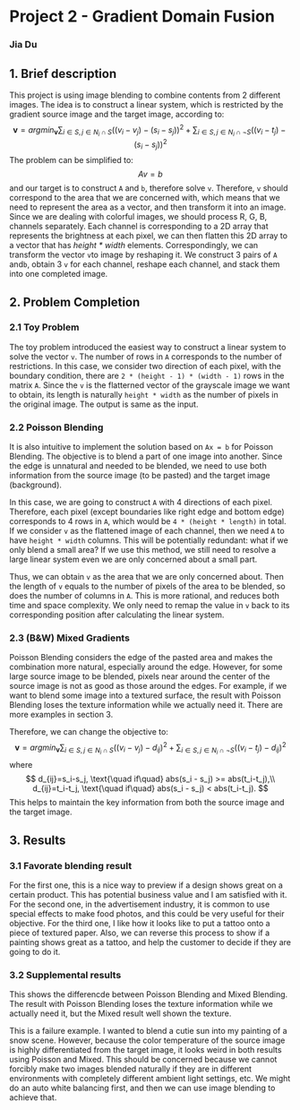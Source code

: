 # Project 2 - Gradient Domain Fusion

### Jia Du 



## 1. Brief description

This project is using image blending to combine contents from 2 different images. The idea is to construct a linear system, which is restricted by the gradient source image and the target image, according to:
$$
\textbf{v} = argmin_{\textbf{v}} \sum_{i\in S, j \in N_i\cap S}((v_i-v_j)-(s_i-s_j))^2 + \sum_{i\in S, j \in N_i \cap \neg S}((v_i-t_j)-(s_i-s_j))^2
$$
The problem can be simplified to:
$$
Av = b
$$
and our target is to construct `A` and `b`, therefore solve `v`. Therefore, `v` should correspond to the area that we are concerned with, which means that we need to represent the area as a vector, and then transform it into an image. Since we are dealing with colorful images, we should process R, G, B, channels separately. Each channel is corresponding to a 2D array that represents the brightness at each pixel, we can then flatten this 2D array to a vector that has *height \* width* elements. Correspondingly, we can transform the vector `v`to image by reshaping it. We construct 3 pairs of `A` and`b`,  obtain 3 `v` for each channel, reshape each channel, and stack them into one completed image.



## 2. Problem Completion

### 2.1 Toy Problem

The toy problem introduced the easiest way to construct a linear system to solve the vector `v`. The number of rows in `A` corresponds to the number of restrictions. In this case, we consider two direction of each pixel, with the boundary condition, there are `2 * (height - 1) * (width - 1)` rows in the matrix `A`. Since the `v` is the flatterned vector of the grayscale image we want to obtain, its length is naturally `height * width` as the number of pixels in the original image. The output is same as the input.



### 2.2 Poisson Blending

It is also intuitive to implement the solution based on `Ax = b` for Poisson Blending. The objective is to blend a part of one image into another. Since the edge is unnatural and needed to be blended, we need to use both information from the source image (to be pasted) and the target image (background). 

In this case, we are going to construct `A` with 4 directions of each pixel. Therefore, each pixel (except boundaries like right edge and bottom edge) corresponds to 4 rows in `A`, which would be `4 * (height * length)` in total. If we consider `v` as the flattened image of each channel, then we need `A` to have `height * width` columns. This will be potentially redundant: what if we only blend a small area? If we use this method, we still need to resolve a large linear system even we are only concerned about a small part.

Thus, we can obtain `v` as the area that we are only concerned about. Then the length of `v` equals to the number of pixels of the area to be blended, so does the number of columns in `A`. This is more rational, and reduces both time and space complexity. We only need to remap the value in `v` back to its corresponding position after calculating the linear system.

### 2.3 (B&W) Mixed Gradients

Poisson Blending considers the edge of the pasted area and makes the combination more natural, especially around the edge. However, for some large source image to be blended, pixels near around the center of the source image is not as good as those around the edges. For example, if we want to blend some image into a textured surface, the result with Poisson Blending loses the texture information while we actually need it. There are more examples in section 3.

Therefore, we can change the objective to: 
$$
\textbf{v} = argmin_{\textbf{v}} \sum_{i\in S, j \in N_i\cap S}((v_i-v_j)-d_{ij})^2 + \sum_{i\in S, j \in N_i \cap \neg S}((v_i-t_j)-d_{ij})^2
$$
where 
$$
d_{ij}=s_i-s_j, \text{\quad if\quad} abs(s_i - s_j) >= abs(t_i-t_j),\\
d_{ij}=t_i-t_j, \text{\quad if\quad} abs(s_i - s_j) < abs(t_i-t_j).
$$
This helps to maintain the key information from both the source image and the target image. 

## 3. Results

### 3.1 Favorate blending result

For the first one, this is a nice way to preview if a design shows great on a certain product. This has potential business value and I am satisfied with it.
For the second one, in the advertisement industry, it is common to use special effects to make food photos, and this could be very useful for their objective.
For the third one, I like how it looks like to put a tattoo onto a piece of textured paper. Also, we can reverse this process to show if a painting shows great as a tattoo, and help the customer to decide if they are going to do it.

### 3.2 Supplemental results

This shows the differencde between Poisson Blending and Mixed Blending. The result with Poisson Blending loses the texture information while we actually need it, but the Mixed result well shown the texture.

This is a failure example. I wanted to blend a cutie sun into my painting of a snow scene. However, because the color temperature of the source image is highly differentiated from the target image, it looks weird in both results using Poisson and Mixed. This should be concerned because we cannot forcibly make two images blended naturally if they are in different environments with completely different ambient light settings, etc. We might do an auto white balancing first, and then we can use image blending to achieve that.


